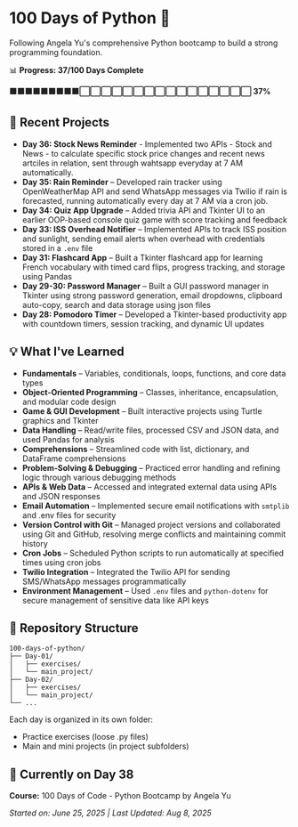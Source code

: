 # 100 Days of Python 🐍

Following Angela Yu's comprehensive Python bootcamp to build a strong programming foundation.

📊 **Progress: 37/100 Days Complete**

**🟩🟩🟩🟩🟩🟩🟩🟩🟩⬜⬜⬜⬜⬜⬜⬜⬜⬜⬜⬜⬜⬜⬜⬜⬜ 37%**


## 🚀 Recent Projects

- **Day 36: Stock News Reminder** - Implemented two APIs - Stock and News - to calculate specific stock price changes and recent news artciles in relation, sent through wahtsapp everyday at 7 AM automatically. 
- **Day 35: Rain Reminder** – Developed rain tracker using OpenWeatherMap API and send WhatsApp messages via Twilio if rain is forecasted, running automatically every day at 7 AM via a cron job.
- **Day 34: Quiz App Upgrade** – Added trivia API and Tkinter UI to an earlier OOP-based console quiz game with score tracking and feedback  
- **Day 33: ISS Overhead Notifier** – Implemented APIs to track ISS position and sunlight, sending email alerts when overhead with credentials stored in a `.env` file  
- **Day 31: Flashcard App** – Built a Tkinter flashcard app for learning French vocabulary with timed card flips, progress tracking, and storage using Pandas  
- **Day 29-30: Password Manager** – Built a GUI password manager in Tkinter using strong password generation, email dropdowns, clipboard auto-copy, search and data storage using json files  
- **Day 28: Pomodoro Timer** – Developed a Tkinter-based productivity app with countdown timers, session tracking, and dynamic UI updates  

## 💡 What I've Learned

- **Fundamentals** – Variables, conditionals, loops, functions, and core data types  
- **Object-Oriented Programming** – Classes, inheritance, encapsulation, and modular code design  
- **Game & GUI Development** – Built interactive projects using Turtle graphics and Tkinter  
- **Data Handling** – Read/write files, processed CSV and JSON data, and used Pandas for analysis  
- **Comprehensions** – Streamlined code with list, dictionary, and DataFrame comprehensions  
- **Problem-Solving & Debugging** – Practiced error handling and refining logic through various debugging methods  
- **APIs & Web Data** – Accessed and integrated external data using APIs and JSON responses  
- **Email Automation** – Implemented secure email notifications with `smtplib` and .env files for security  
- **Version Control with Git** – Managed project versions and collaborated using Git and GitHub, resolving merge conflicts and maintaining commit history  
- **Cron Jobs** – Scheduled Python scripts to run automatically at specified times using cron jobs  
- **Twilio Integration** – Integrated the Twilio API for sending SMS/WhatsApp messages programmatically  
- **Environment Management** – Used `.env` files and `python-dotenv` for secure management of sensitive data like API keys  

## 📁 Repository Structure

```
100-days-of-python/
├── Day-01/
│   ├── exercises/
│   └── main_project/
├── Day-02/
│   ├── exercises/
│   └── main_project/
└── ...
```

Each day is organized in its own folder:
* Practice exercises (loose .py files)
* Main and mini projects (in project subfolders)

## 🎯 Currently on Day 38

**Course:** 100 Days of Code - Python Bootcamp by Angela Yu

*Started on: June 25, 2025 | Last Updated: Aug 8, 2025*
